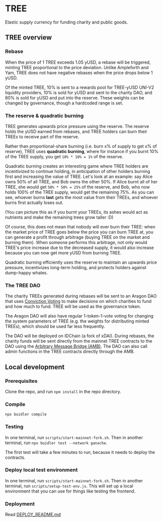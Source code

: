 # TREE

Elastic supply currency for funding charity and public goods.

## TREE overview

### Rebase

When the price of 1 TREE exceeds 1.05 yUSD, a rebase will be triggered, minting TREE proportional to the price deviation. Unlike Ampleforth and Yam, TREE does not have negative rebases when the price drops below 1 yUSD.

Of the minted TREE, 10% is sent to a rewards pool for TREE-yUSD UNI-V2 liquidity providers, 10% is sold for yUSD and sent to the charity DAO, and 80% is sold for yUSD and put into the reserve. These weights can be changed by governance, though a hardcoded range is set.

### The reserve & quadratic burning

TREE generates upwards price pressure using the reserve. The reserve holds the yUSD earned from rebases, and TREE holders can burn their TREEs to receive part of the reserve.

Rather than proportional-share burning (i.e. burn x% of supply to get x% of reserve), TREE uses **quadratic burning**, where for instance if you burnt 10% of the TREE supply, you get `10% * 10% = 1%` of the reserve.

Quadratic burning creates an interesting game where TREE holders are incentivized to continue holding, in anticipation of other holders burning first and increasing the value of TREE. Let's look at an example: say Alice owns 50% of all TREE, and Bob owns the other 50%. If Alice burnt all of her TREE, she would get `50% * 50% = 25%` of the reserve, and Bob, who now holds 100% of the TREE supply, would get the remaining 75%. As you can see, whoever burns **last** gets the most value from their TREEs, and whoever burns first actually loses out.

(You can picture this as if you burnt your TREEs, its ashes would act as nutrients and make the remaining trees grow taller :D)

Of course, this does not mean that nobody will ever burn their TREE: when the market price of TREE goes below the price you can burn TREE at, you can generate a profit through arbitrage (buying TREE on the market and burning them). When someone performs this arbitrage, not only would TREE's price increase due to the decreased supply, it would also increase because you can now get more yUSD from burning TREE.

Quadratic burning efficiently uses the reserve to maintain an upwards price pressure, incentivizes long-term holding, and protects holders against dump-happy whales.

### The TREE DAO

The charity TREEs generated during rebases will be sent to an Aragon DAO that uses [Conviction Voting](https://medium.com/giveth/conviction-voting-a-novel-continuous-decision-making-alternative-to-governance-aa746cfb9475) to make decisions on which charities to fund and how much to fund. TREE will be used as the governance token.

The Aragon DAO will also have regular 1-token-1-vote voting for changing the system parameters of TREE (e.g. the weights for distributing minted TREEs), which should be used far less frequently.

The DAO will be deployed on IDChain (a fork of xDAI). During rebases, the charity funds will be sent directly from the mainnet TREE contracts to the DAO using the [Arbitrary Message Bridge (AMB)](https://docs.tokenbridge.net/amb-bridge/about-amb-bridge). The DAO can also call admin functions in the TREE contracts directly through the AMB.

## Local development

### Prerequisites

Clone the repo, and run `npm install` in the repo directory.

### Compile

`npx buidler compile`

### Testing

In one terminal, run `scripts/start-mainnet-fork.sh`. Then in another terminal, run `npx buidler test --network ganache`.

The first test will take a few minutes to run, because it needs to deploy the contracts.

### Deploy local test environment

In one terminal, run `scripts/start-mainnet-fork.sh`. Then in another terminal, run `scripts/setup-test-env.js`. This will set up a local environment that you can use for things like testing the frontend.

### Deployment

Read [DEPLOY_README.md](DEPLOY_README.md)

